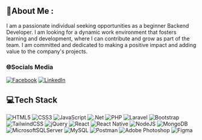 ## 💫About Me :
I am a passionate individual seeking opportunities as a beginner Backend Developer. I am looking for a dynamic work environment that fosters learning and development, where I can contribute and grow as part of the team. I am committed and dedicated to making a positive impact and adding value to the company's projects.

### 🌐Socials Media
[![Facebook](https://img.shields.io/badge/Facebook-%231877F2.svg?logo=Facebook&logoColor=white)](https://facebook.com/trieuetam) [![LinkedIn](https://img.shields.io/badge/LinkedIn-%230077B5.svg?logo=linkedin&logoColor=white)](https://www.linkedin.com/in/trieu-phan-daklak/) 

## 💻Tech Stack
![HTML5](https://img.shields.io/badge/html5-%23E34F26.svg?style=flat-square&logo=html5&logoColor=white) 
![CSS3](https://img.shields.io/badge/css3-%231572B6.svg?style=flat-square&logo=css3&logoColor=white)
![JavaScript](https://img.shields.io/badge/javascript-%23323330.svg?style=flat-square&logo=javascript&logoColor=%23F7DF1E)
![.Net](https://img.shields.io/badge/.NET-5C2D91?style=flat-square&logo=.net&logoColor=white) 
![PHP](https://img.shields.io/badge/php-%23777BB4.svg?style=flat-square&logo=php&logoColor=white) 
![Laravel](https://img.shields.io/badge/laravel-%23FF2D20.svg?style=flat-square&logo=laravel&logoColor=white) 
![Bootstrap](https://img.shields.io/badge/bootstrap-%23563D7C.svg?style=flat-square&logo=bootstrap&logoColor=white) 
![TailwindCSS](https://img.shields.io/badge/tailwindcss-%2338B2AC.svg?style=flat-square&logo=tailwind-css&logoColor=white) 
![jQuery](https://img.shields.io/badge/jquery-%230769AD.svg?style=flat-square&logo=jquery&logoColor=white) 
![React](https://img.shields.io/badge/react-%2320232a.svg?style=flat-square&logo=react&logoColor=%2361DAFB) 
![React Native](https://img.shields.io/badge/react_native-%2320232a.svg?style=flat-square&logo=react&logoColor=%2361DAFB) 
![NodeJS](https://img.shields.io/badge/node.js-6DA55F?style=flat-square&logo=node.js&logoColor=white) 
![MongoDB](https://img.shields.io/badge/MongoDB-%234ea94b.svg?style=flat-square&logo=mongodb&logoColor=white) 
![MicrosoftSQLServer](https://img.shields.io/badge/Microsoft%20SQL%20Sever-CC2927?style=flat-square&logo=microsoft%20sql%20server&logoColor=white) 
![MySQL](https://img.shields.io/badge/mysql-%2300f.svg?style=flat-square&logo=mysql&logoColor=white) 
![Postman](https://img.shields.io/badge/Postman-FF6C37?style=flat-square&logo=postman&logoColor=white)
![Adobe Photoshop](https://img.shields.io/badge/adobephotoshop-%2331A8FF.svg?style=flat-square&logo=adobephotoshop&logoColor=white) 
![Figma](https://img.shields.io/badge/figma-%23F24E1E.svg?style=flat-square&logo=figma&logoColor=white) 
